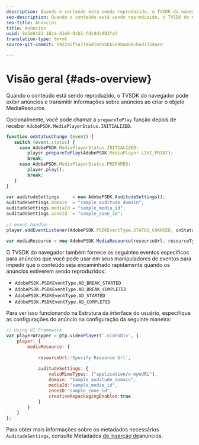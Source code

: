 ```yaml
---
description: Quando o conteúdo está sendo reproduzido, o TVSDK do navegador pode exibir anúncios e transmitir informações sobre anúncios ao criar o objeto MediaResource.
seo-description: Quando o conteúdo está sendo reproduzido, o TVSDK do navegador pode exibir anúncios e transmitir informações sobre anúncios ao criar o objeto MediaResource.
seo-title: Anúncios
title: Anúncios
uuid: 9a5e8c83-18ce-41e8-9cb1-fdc9da903faf
translation-type: tm+mt
source-git-commit: 592245f5a7186d18dabbb5a98a468cbed7354aed

---
```



# Visão geral {#ads-overview}

Quando o conteúdo está sendo reproduzido, o TVSDK do navegador pode exibir anúncios e transmitir informações sobre anúncios ao criar o objeto MediaResource.

Opcionalmente, você pode chamar a `prepareToPlay` função depois de receber `AdobePSDK.MediaPlayerStatus.INITIALIZED`.

```js
function onStatusChange (event) { 
   switch (event.status) { 
     case AdobePSDK.MediaPlayerStatus.INITIALIZED: 
        player.prepareToPlay(AdobePSDK.MediaPlayer.LIVE_POINT); 
        break; 
     case AdobePSDK.MediaPlayerStatus.PREPARED: 
        player.play(); 
        break; 
   } 
} 
 
var auditudeSettings     = new AdobePSDK.AuditudeSettings(); 
auditudeSettings.domain  = "sample_auditude_domain"; 
auditudeSettings.mediaId = "sample_media_id"; 
auditudeSettings.zoneId  = "sample_zone_id"; 
 
// event handler 
player.addEventListener(AdobePSDK.PSDKEventType.STATUS_CHANGED, onStatusChange); 
 
var mediaResource = new AdobePSDK.MediaResource(resourceUrl, resourceType, auditudeSettings, false);
```

O TVSDK do navegador também fornece os seguintes eventos específicos para anúncios que você pode usar em seus manipuladores de eventos para impedir que o conteúdo seja encaminhado rapidamente quando os anúncios estiverem sendo reproduzidos:

* `AdobePSDK.PSDKEventType.AD_BREAK_STARTED`
* `AdobePSDK.PSDKEventType.AD_BREAK_COMPLETED`
* `AdobePSDK.PSDKEventType.AD_STARTED`
* `AdobePSDK.PSDKEventType.AD_COMPLETED`

Para ver isso funcionando na Estrutura da interface do usuário, especifique as configurações do anúncio na configuração da seguinte maneira:

```js
// Using UI Framework 
var playerWrapper = ptp.videoPlayer('.videoDiv', { 
    player: { 
        mediaResource: { 
 
            resourceUrl:'Specify Resource Url', 
 
            auditudeSettings: { 
                validMimeTypes: ["application/x-mpeURL"], 
                domain: "Sample_auditude_domain", 
                mediaId:"sample_media_id", 
                zoneID:"sample_zone_id", 
                creativeRepackagingEnabled:true 
            } 
        } 
    } 
}; 
```

Para obter mais informações sobre os metadados necessários `AuditudeSettings`, consulte Metadados [de inserção de](../../ad-insertion/ad-insertion-metadata/c-psdk-browser-tvsdk-2.4-ad-insertion-metadata.md)anúncios.
